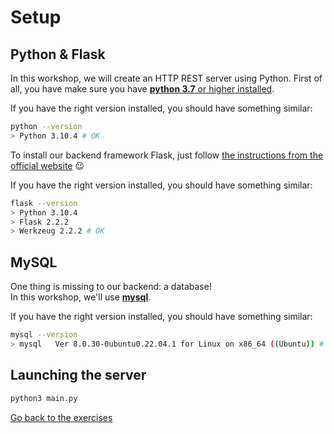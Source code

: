 # Setup

## Python & Flask

In this workshop, we will create an HTTP REST server using Python.
First of all, you have make sure you have [**python 3.7** or higher installed](https://phoenixnap.com/kb/how-to-install-python-3-ubuntu).

If you have the right version installed, you should have something similar:
```sh
python --version
> Python 3.10.4 # OK
```

To install our backend framework Flask, just follow [the instructions from the official website](https://flask.palletsprojects.com/en/2.2.x/installation/) :wink:

If you have the right version installed, you should have something similar:
```sh
flask --version
> Python 3.10.4
> Flask 2.2.2
> Werkzeug 2.2.2 # OK
```

## MySQL

One thing is missing to our backend: a database!  
In this workshop, we'll use [**mysql**](https://www.digitalocean.com/community/tutorials/how-to-install-mysql-on-ubuntu-20-04).

If you have the right version installed, you should have something similar:
```sh
mysql --version
> mysql   Ver 8.0.30-0ubuntu0.22.04.1 for Linux on x86_64 ((Ubuntu)) # OK
```


## Launching the server

```sh
python3 main.py
```

[Go back to the exercises](./README.md)
